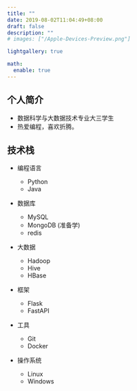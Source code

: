 ```yaml
---
title: ""
date: 2019-08-02T11:04:49+08:00
draft: false
description: ""
# images: ["/Apple-Devices-Preview.png"]

lightgallery: true

math:
  enable: true
---
```


## 个人简介

- 数据科学与大数据技术专业大三学生
- 热爱编程，喜欢折腾。

## 技术栈
- 编程语言

    - Python
    - Java
    

- 数据库
    - MySQL
    - MongoDB (准备学)
    - redis
- 大数据
    - Hadoop
    - Hive
    - HBase
    
- 框架
    - Flask
    - FastAPI

- 工具
    - Git
    - Docker

- 操作系统
    - Linux
    - Windows


